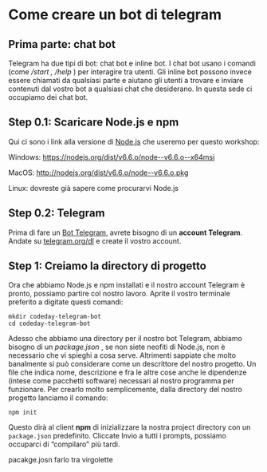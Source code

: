 # Come creare un bot di telegram
## Prima parte: chat bot
Telegram ha due tipi di bot: chat bot e inline bot. I chat bot usano i comandi (come _/start , /help_ ) per
interagire tra utenti. Gli inline bot possono invece essere chiamati da qualsiasi parte e aiutano gli utenti a
trovare e inviare contenuti dal vostro bot a qualsiasi chat che desiderano. In questa sede ci occupiamo dei
chat bot.
## Step 0.1: Scaricare Node.js e npm
Qui ci sono i link alla versione di [Node.js](https://hackerstribe.com/tag/node-js/) che useremo per questo workshop:

Windows: <https://nodejs.org/dist/v6.6.o/node--v6.6.o--x64msi>

MacOS: <http://nodejs.org/dist/v6.6.o/node--v6.6.o.pkg>

Linux: dovreste già sapere come procurarvi Node.js
## Step 0.2: Telegram
Prima di fare un [Bot Telegram](https://hackerstribe.com/tag/bot-telegram/), avrete bisogno di un **account Telegram**. Andate su [telegram.org/dl](https://telegram.org/dl) e
create il vostro account.
## Step 1: Creiamo la directory di progetto
Ora che abbiamo Node.js e npm installati e il nostro account Telegram è pronto, possiamo partire col
nostro lavoro. Aprite il vostro terminale preferito a digitate questi comandi:
```
mkdir codeday-telegram-bot
cd codeday-telegram-bot
```
Adesso che abbiamo una directory per il nostro bot Telegram, abbiamo bisogno di un _package.json_ , se
non siete neofiti di Node.js, non è necessario che vi spieghi a cosa serve. Altrimenti sappiate che molto
banalmente si può considerare come un descrittore del nostro progetto. Un file che indica nome,
descrizione e fra le altre cose anche le dipendenze (intese come pacchetti software) necessari al nostro
programma per funzionare.
Per crearlo molto semplicemente, dalla directory del nostro progetto lanciamo il comando:

`npm init`

Questo dirà al client **npm** di inizializzare la nostra project directory con un `package.json` predefinito.
Cliccate Invio a tutti i prompts, possiamo occuparci di “compilaro” più tardi.

pacakge.josn farlo tra virgolette
